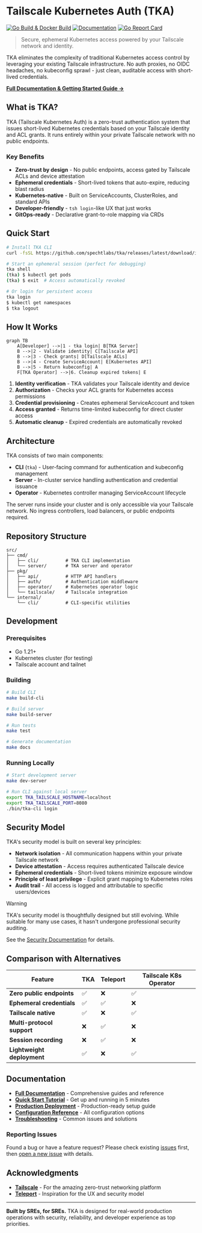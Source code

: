 # Tailscale Kubernetes Auth (TKA)

[![Go Build & Docker Build](https://github.com/spechtlabs/tka/actions/workflows/build.yaml/badge.svg)](https://github.com/spechtlabs/tka/actions/workflows/build.yaml)
[![Documentation](https://github.com/spechtlabs/tka/actions/workflows/docs-website.yaml/badge.svg)](https://github.com/spechtlabs/tka/actions/workflows/docs-website.yaml)
[![Go Report Card](https://goreportcard.com/badge/github.com/spechtlabs/tka)](https://goreportcard.com/report/github.com/spechtlabs/tka)

> Secure, ephemeral Kubernetes access powered by your Tailscale network and identity.

TKA eliminates the complexity of traditional Kubernetes access control by leveraging your existing Tailscale infrastructure. No auth proxies, no OIDC headaches, no kubeconfig sprawl - just clean, auditable access with short-lived credentials.

**[Full Documentation & Getting Started Guide →](https://tka.specht-labs.de)**

## What is TKA?

TKA (Tailscale Kubernetes Auth) is a zero-trust authentication system that issues short-lived Kubernetes credentials based on your Tailscale identity and ACL grants. It runs entirely within your private Tailscale network with no public endpoints.

### Key Benefits

- **Zero-trust by design** - No public endpoints, access gated by Tailscale ACLs and device attestation
- **Ephemeral credentials** - Short-lived tokens that auto-expire, reducing blast radius
- **Kubernetes-native** - Built on ServiceAccounts, ClusterRoles, and standard APIs
- **Developer-friendly** - `tsh login`-like UX that just works
- **GitOps-ready** - Declarative grant-to-role mapping via CRDs

## Quick Start

```bash
# Install TKA CLI
curl -fsSL https://github.com/spechtlabs/tka/releases/latest/download/install.sh | sh

# Start an ephemeral session (perfect for debugging)
tka shell
(tka) $ kubectl get pods
(tka) $ exit  # Access automatically revoked

# Or login for persistent access
tka login
$ kubectl get namespaces
$ tka logout
```

## How It Works

```mermaid
graph TB
    A[Developer] -->|1 - tka login| B[TKA Server]
    B -->|2 - Validate identity| C[Tailscale API]
    B -->|3 - Check grants| D[Tailscale ACLs]
    B -->|4 - Create ServiceAccount| E[Kubernetes API]
    B -->|5 - Return kubeconfig| A
    F[TKA Operator] -->|6. Cleanup expired tokens| E
```

1. **Identity verification** - TKA validates your Tailscale identity and device
2. **Authorization** - Checks your ACL grants for Kubernetes access permissions
3. **Credential provisioning** - Creates ephemeral ServiceAccount and token
4. **Access granted** - Returns time-limited kubeconfig for direct cluster access
5. **Automatic cleanup** - Expired credentials are automatically revoked

## Architecture

TKA consists of two main components:

- **CLI** (`tka`) - User-facing command for authentication and kubeconfig management
- **Server** - In-cluster service handling authentication and credential issuance
- **Operator** - Kubernetes controller managing ServiceAccount lifecycle

The server runs inside your cluster and is only accessible via your Tailscale network. No ingress controllers, load balancers, or public endpoints required.

## Repository Structure

```text
src/
├── cmd/
│   ├── cli/          # TKA CLI implementation
│   └── server/       # TKA server and operator
├── pkg/
│   ├── api/          # HTTP API handlers
│   ├── auth/         # Authentication middleware
│   ├── operator/     # Kubernetes operator logic
│   └── tailscale/    # Tailscale integration
└── internal/
    └── cli/          # CLI-specific utilities
```

## Development

### Prerequisites

- Go 1.21+
- Kubernetes cluster (for testing)
- Tailscale account and tailnet

### Building

```bash
# Build CLI
make build-cli

# Build server
make build-server

# Run tests
make test

# Generate documentation
make docs
```

### Running Locally

```bash
# Start development server
make dev-server

# Run CLI against local server
export TKA_TAILSCALE_HOSTNAME=localhost
export TKA_TAILSCALE_PORT=8080
./bin/tka-cli login
```

## Security Model

TKA's security model is built on several key principles:

- **Network isolation** - All communication happens within your private Tailscale network
- **Device attestation** - Access requires authenticated Tailscale device
- **Ephemeral credentials** - Short-lived tokens minimize exposure window
- **Principle of least privilege** - Explicit grant mapping to Kubernetes roles
- **Audit trail** - All access is logged and attributable to specific users/devices

> [!WARNING]
> TKA's security model is thoughtfully designed but still evolving.
> While suitable for many use cases, it hasn't undergone professional security auditing.
>
> See the [Security Documentation](https://tka.specht-labs.de/explanation/security) for details.

## Comparison with Alternatives

| Feature | TKA | Teleport | Tailscale K8s Operator |
|---------|-----|----------|-------------------------|
| **Zero public endpoints** | ✅ | ❌ | ✅ |
| **Ephemeral credentials** | ✅ | ✅ | ❌ |
| **Tailscale native** | ✅ | ❌ | ✅ |
| **Multi-protocol support** | ❌ | ✅ | ❌ |
| **Session recording** | ❌ | ✅ | ❌ |
| **Lightweight deployment** | ✅ | ❌ | ✅ |

## Documentation

- **[Full Documentation](https://tka.specht-labs.de)** - Comprehensive guides and reference
- **[Quick Start Tutorial](https://tka.specht-labs.de/tutorials/quick)** - Get up and running in 5 minutes
- **[Production Deployment](https://tka.specht-labs.de/how-to/deploy-production)** - Production-ready setup guide
- **[Configuration Reference](https://tka.specht-labs.de/reference/configuration)** - All configuration options
- **[Troubleshooting](https://tka.specht-labs.de/how-to/troubleshooting)** - Common issues and solutions

### Reporting Issues

Found a bug or have a feature request? Please check existing [issues](https://github.com/spechtlabs/tka/issues) first, then [open a new issue](https://github.com/spechtlabs/tka/issues/new/choose) with details.

## Acknowledgments

- **[Tailscale](https://tailscale.com)** - For the amazing zero-trust networking platform
- **[Teleport](https://goteleport.com)** - Inspiration for the UX and security model

---

**Built by SREs, for SREs.** TKA is designed for real-world production operations with security, reliability, and developer experience as top priorities.
